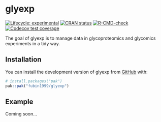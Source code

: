 
<!-- README.md is generated from README.Rmd. Please edit that file -->

# glyexp

<!-- badges: start -->

[![Lifecycle:
experimental](https://img.shields.io/badge/lifecycle-experimental-orange.svg)](https://lifecycle.r-lib.org/articles/stages.html#experimental)
[![CRAN
status](https://www.r-pkg.org/badges/version/glyexp)](https://CRAN.R-project.org/package=glyexp)
[![R-CMD-check](https://github.com/fubin1999/glyexp/actions/workflows/R-CMD-check.yaml/badge.svg)](https://github.com/fubin1999/glyexp/actions/workflows/R-CMD-check.yaml)
[![Codecov test
coverage](https://codecov.io/gh/fubin1999/glyexp/graph/badge.svg)](https://app.codecov.io/gh/fubin1999/glyexp)
<!-- badges: end -->

The goal of glyexp is to manage data in glycoproteomics and glycomics
experiments in a tidy way.

## Installation

You can install the development version of glyexp from
[GitHub](https://github.com/) with:

``` r
# install.packages("pak")
pak::pak("fubin1999/glyexp")
```

## Example

Coming soon…
